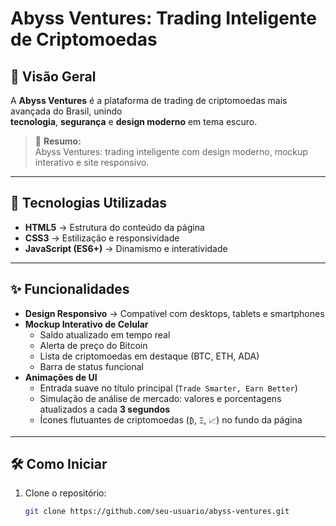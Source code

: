 # Abyss Ventures: Trading Inteligente de Criptomoedas

## 📌 Visão Geral
A **Abyss Ventures** é a plataforma de trading de criptomoedas mais avançada do Brasil, unindo  
**tecnologia**, **segurança** e **design moderno** em tema escuro.  

> 🔹 **Resumo:**  
> Abyss Ventures: trading inteligente com design moderno, mockup interativo e site responsivo.

---

## 🚀 Tecnologias Utilizadas
- **HTML5** → Estrutura do conteúdo da página  
- **CSS3** → Estilização e responsividade  
- **JavaScript (ES6+)** → Dinamismo e interatividade  

---

## ✨ Funcionalidades
- **Design Responsivo** → Compatível com desktops, tablets e smartphones  
- **Mockup Interativo de Celular**  
  - Saldo atualizado em tempo real  
  - Alerta de preço do Bitcoin  
  - Lista de criptomoedas em destaque (BTC, ETH, ADA)  
  - Barra de status funcional  
- **Animações de UI**  
  - Entrada suave no título principal (`Trade Smarter, Earn Better`)  
  - Simulação de análise de mercado: valores e porcentagens atualizados a cada **3 segundos**  
  - Ícones flutuantes de criptomoedas (`₿`, `Ξ`, `📈`) no fundo da página  

---

## 🛠️ Como Iniciar

1. Clone o repositório:
   ```bash
   git clone https://github.com/seu-usuario/abyss-ventures.git


